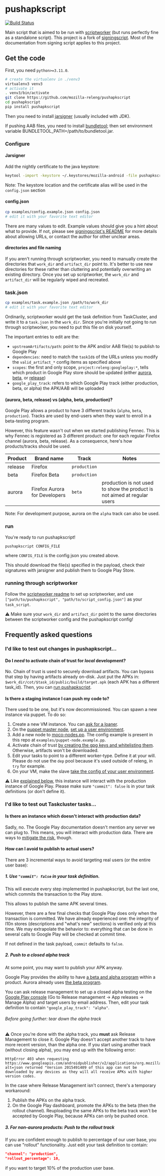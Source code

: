 # pushapkscript

[![Build Status](https://travis-ci.org/mozilla-releng/pushapkscript.svg?branch=master)](https://travis-ci.org/mozilla-releng/pushapkscript)

Main script that is aimed to be run with [scriptworker](https://github.com/mozilla-releng/scriptworker) (but runs perfectly fine as a standalone script). This project is a fork of [signingscript](https://github.com/mozilla-releng/signingscript). Most of the documentation from signing script applies to this project.


## Get the code


First, you need `python>=3.11.0`.

```sh
# create the virtualenv in ./venv3
virtualenv3 venv3
# activate it
. venv3/bin/activate
git clone https://github.com/mozilla-releng/pushapkscript
cd pushapkscript
pip install pushapkscript
```

Then you need to install [jarsigner](http://docs.oracle.com/javase/8/docs/technotes/tools/windows/jarsigner.html) (usually included with JDK).

If pushing AAB files, you need to install [bundletool](https://github.com/google/bundletool/releases); then set environment variable BUNDLETOOL_PATH=/path/to/bundletool.jar.

### Configure

#### Jarsigner

Add the nightly certificate to the java keystore:
```sh
keytool -import -keystore ~/.keystores/mozilla-android -file pushapkscript/data/android-nightly.cer -alias nightly
```

Note: The keystore location and the certificate alias will be used in the `config.json` section

#### config.json
```sh
cp examples/config.example.json config.json
# edit it with your favorite text editor
```

There are many values to edit. Example values should give you a hint about what to provide. If not, please see [signingscript's README](https://github.com/mozilla-releng/scriptworker-scripts/tree/master/signingscript#config-json) for more details about allowing URLs, or contact the author for other unclear areas.

#### directories and file naming

If you aren't running through scriptworker, you need to manually create the directories that `work_dir` and `artifact_dir` point to.  It's better to use new directories for these rather than cluttering and potentially overwriting an existing directory.  Once you set up scriptworker, the `work_dir` and `artifact_dir` will be regularly wiped and recreated.


### task.json

```sh
cp examples/task.example.json /path/to/work_dir
# edit it with your favorite text editor
```

Ordinarily, scriptworker would get the task definition from TaskCluster, and write it to a `task.json` in the `work_dir`.  Since you're initially not going to run through scriptworker, you need to put this file on disk yourself.

The important entries to edit are the:
 * `upstreamArtifacts/path`: point to the APK and/or AAB file(s) to publish to Google Play
 * `dependencies`: need to match the `taskId`s of the URLs unless you modify the `valid_artifact_*` config items as specified above
 * `scopes`: the first and only scope, `project:releng:googleplay:*`, tells which product in Google Play store should be updated (either [aurora](https://play.google.com/store/apps/details?id=org.mozilla.fennec_aurora), [beta](https://play.google.com/store/apps/details?id=org.mozilla.firefox_beta), or [release](https://play.google.com/store/apps/details?id=org.mozilla.firefox))
 * `google_play_track`: refers to which Google Play track (either production, beta, or alpha) the APK/AAB will be uploaded

#### (aurora, beta, release) vs (alpha, beta, production)?

Google Play allows a product to have 3 different tracks (`alpha`, `beta`, `production`). Tracks are used by end-users when they want to enroll in a beta-testing program.

However, this feature wasn't out when we started publishing Fennec. This is why Fennec is registered as 3 different product: one for each regular Firefox channel (aurora, beta, release). As a consequence, here's how products/tracks should be used.

| Product | Brand name              | Track        | Notes |
| ------- | ----------------------- | ------------ | ----- |
| release | Firefox                 | `production` |       |
| beta    | Firefox Beta            | `production` |       |
| aurora  | Firefox Aurora for Developers | `beta` | production is not used to show the product is not aimed at regular users |

Note: For development purpose, aurora on the `alpha` track can also be used.

### run

You're ready to run pushapkscript!

```sh
pushapkscript CONFIG_FILE
```

where `CONFIG_FILE` is the config json you created above.

This should download the file(s) specified in the payload, check their signatures with jarsigner and publish them to Google Play Store.

### running through scriptworker

Follow the [scriptworker readme](https://github.com/mozilla-releng/scriptworker/blob/master/README.rst) to set up scriptworker, and use `["path/to/pushapkscript", "path/to/script_config.json"]` as your `task_script`.

:warning: Make sure your `work_dir` and `artifact_dir` point to the same directories between the scriptworker config and the pushapkscript config!


## Frequently asked questions

### I'd like to test out changes in pushapkscript...

#### Do I *need* to activate chain of trust for *local* development?

No. Chain of trust is used to securely download artifacts. You can bypass that step by having artifacts already on-disk. Just put the APKs in: `$work_dir/cot/$task_id/public/build/target.apk` (each APK has a different task_id). Then, you can [run pushapkscript](#run).

#### Is there a staging instance I can push my code to?

There used to be one, but it's now decommissioned. You can spawn a new instance via puppet. To do so:

1. Create a new VM instance. You can [ask for a loaner](https://bugzilla.mozilla.org/show_bug.cgi?id=1307110).
1. On the [puppet master node](https://dxr.mozilla.org/build-central/rev/e2e751bce7198d358725904a9130bbb06a26c0f9/puppet/manifests/moco-config.pp#78), [set up a user environment](https://wiki.mozilla.org/ReleaseEngineering/PuppetAgain/HowTo/Set_up_a_user_environment).
1. Add a new node to [moco-nodes.pp](https://dxr.mozilla.org/build-central/rev/e2e751bce7198d358725904a9130bbb06a26c0f9/puppet/manifests/moco-nodes.pp#1069). The config example is present in this repo at `examples/puppet-node.example.pp`.
1. Activate chain of trust [by creating the gpg keys and whitelisting them](http://scriptworker.readthedocs.io/en/latest/chain_of_trust.html#gpg-key-management). Otherwise, artifacts won't be downloaded.
1. Edit your tasks to point to a different worker-type. Define it at your will. Please do not use the `dep` pool because it's used outside of releng, in `try` for example.
1. On your VM, make the slave [take the config of your user environment](https://wiki.mozilla.org/ReleaseEngineering/PuppetAgain/HowTo/Set_up_a_user_environment#On_the_slave_node.28s.29).

:warning: Like [explained below](#is-there-an-instance-which-doesnt-interact-with-production-data), this instance will interact with the production instance of Google Play. Please make sure `"commit": false` is in your task definitions (or don't define it).

### I'd like to test out Taskcluster tasks...

#### Is there an instance which doesn't interact with production data?

Sadly, no. The Google Play documentation doesn't mention any server we can plug to. This means, you will interact with production data. There are ways to [mitigate the risk](#how-can-i-avoid-to-publish-to-actual-users), though.

#### How can I avoid to publish to actual users?

There are 3 incremental ways to avoid targeting real users (or the entire user base):

##### 1. Use `"commit": false` in your task definition.

This will execute every step implemented in pushapkscript, but the last one, which commits the transaction to the Play store.

This allows to publish the same APK several times.

However, there are a few final checks that Google Play does only when the transaction is committed. We have already experienced one: the integrity of l10n stores (descriptions and "what's new" sections) is verified only at this time. We may extrapolate the behavior to: everything that can be done in several calls to Google Play will be checked at commit time.

If not defined in the task payload, `commit` defaults to `false`.

##### 2. Push to a closed alpha track

At some point, you may want to publish your APK anyway.

Google Play provides the ability to have [a beta and alpha program](https://support.google.com/googleplay/android-developer/answer/3131213) within a product. Aurora already uses [the beta program](#aurora-beta-release-vs-alpha-beta-production).

You can ask release management to set up a closed alpha testing on the [Google Play console](https://play.google.com/apps/publish) (Go to Release management -> App releases -> Manage Alpha) and target users by email address. Then, edit your task definition to contain `"google_play_track": "alpha"`.

###### Before going further: tear down the alpha track

:warning: Once you're done with the alpha track, you **must** ask Release Management to close it. Google Play doesn't accept another track to have more recent version, than the alpha one. If you start using another track (without closing alpha), you may end up with the following error:

```
HttpError 403 when requesting https://www.googleapis.com/androidpublisher/v2/applications/org.mozilla.fennec_aurora/edits/17791185193608549142:commit?alt=json returned "Version 2015491409 of this app can not be downloaded by any devices as they will all receive APKs with higher version codes.
```

In the case where Release Management isn't connect, there's a temporary workaround:

1. Publish the APKs on the alpha track.
1. On the Google Play dashboard, promote the APKs to the beta (then the rollout channel). Reuploading the same APKs to the beta track won't be accepted by Google Play, because APKs can only be pushed once.

##### 3. For non-aurora products: Push to the rollout track

If you are confident enough to publish to percentage of our user base, you can use "rollout" functionality. Just edit your task definition to contain:
```json
"channel": "production",
"rollout_percentage": 10,
```
if you want to target 10% of the production user base.
